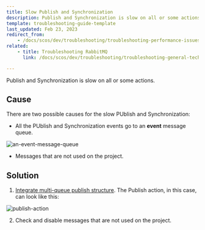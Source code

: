 ```yaml
---
title: Slow Publish and Synchronization
description: Publish and Synchronization is slow on all or some actions.
template: troubleshooting-guide-template
last_updated: Feb 23, 2023
redirect_from:
    - /docs/scos/dev/troubleshooting/troubleshooting-performance-issues/slow-p-and-s.html
related:
    - title: Troubleshooting RabbitMQ
      link: /docs/scos/dev/troubleshooting/troubleshooting-general-technical-issues/troubleshooting-rabbitmq/troubleshooting-rabbitmq.html

---
```


Publish and Synchronization is slow on all or some actions.

## Cause

There are two possible causes for the slow PUblish and Synchronization:

* All the PUblish and Synchronization events go to an **event** message queue.

![an-event-message-queue](https://spryker.s3.eu-central-1.amazonaws.com/docs/scos/dev/troubleshooting/troubleshooting-performance-issues/slow-p-and-s/an-event-message-queue.png)

* Messages that are not used on the project.

## Solution

1. [Integrate multi-queue publish structure](/docs/scos/dev/technical-enhancement-integration-guides/integrating-multi-queue-publish-structure.html).
The Publish action, in this case, can look like this:

![publish-action](https://spryker.s3.eu-central-1.amazonaws.com/docs/scos/dev/troubleshooting/troubleshooting-performance-issues/slow-p-and-s/publish-action.png)

2. Check and disable messages that are not used on the project.